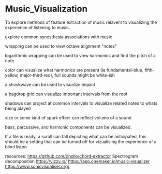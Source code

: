 # Music_Visualization
To explore methods of feature extraction of music relavent to visualizing the experience of listening to music.

explore common synesthesia associations with music

wrapping can pe used to view octave alignment "notes"

logarithmic wrapping can be used to view harmonics and find the pitch of a note

color can visualize what harmonics are present (ie fundamental-blue, fifth-yellow, major-third-red), full sounds might be white-ish

a shockwave can be used to visualize impact

a bagdrop grid can visualize important intervals from the root

shadows can project at common intervals to visualize related notes to whats being played

size or some kind of spark effect can reflect volume of a sound

bass, percussive, and harmonic components can be visualized.

If a file is ready, a scroll can fall depicting what can be anticipated, this should be a setting that can be turned off for vizualising the experience of a blind listen

resources:
https://github.com/ohollo/chord-extractor
Spectrogram decomposition
https://vizzy.io/
https://app.onemaker.io/music-visualizer
https://www.sonicvisualiser.org/
